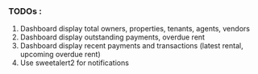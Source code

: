 ### TODOs :
1. Dashboard display total owners, properties, tenants, agents, vendors
2. Dashboard display outstanding payments, overdue rent
3. Dashboard display recent payments and transactions (latest rental, upcoming overdue rent)
4. Use sweetalert2 for notifications